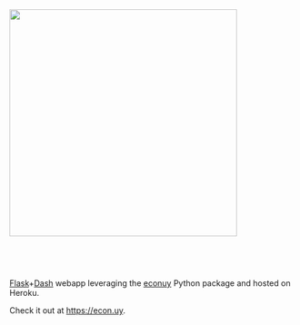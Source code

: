 <img src="https://i.imgur.com/o6cxmaP.jpg" width=400 style="margin-bottom:60px;">

[Flask](https://palletsprojects.com/p/flask/)+[Dash](https://dash.plotly.com/) webapp leveraging the [econuy](https://github.com/rxavier/econuy) Python package and hosted on Heroku. 

Check it out at https://econ.uy.
